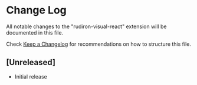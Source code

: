 # Change Log

All notable changes to the "rudiron-visual-react" extension will be documented in this file.

Check [Keep a Changelog](http://keepachangelog.com/) for recommendations on how to structure this file.

## [Unreleased]

- Initial release